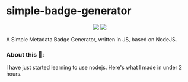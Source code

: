 # simple-badge-generator

<p align="center">
	<img src="https://img.shields.io/badge/license-MIT-orange.svg?longCache=true&style=popout-square">
	<img src="https://img.shields.io/badge/contains-💩 code-yellow.svg?longCache=true&style=popout-square">
</p>

A Simple Metadata Badge Generator, written in JS, based on NodeJS.

### About this 💩:

I have just started learning to use nodejs. Here's what I made in under 2 hours.